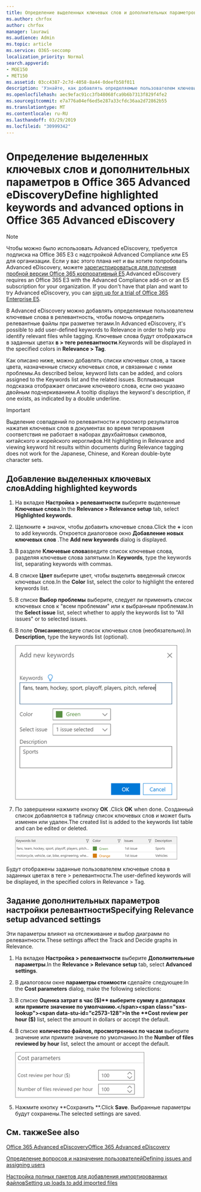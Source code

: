 ```yaml
---
title: Определение выделенных ключевых слов и дополнительных параметров в Office 365 Advanced eDiscovery
ms.author: chrfox
author: chrfox
manager: laurawi
ms.audience: Admin
ms.topic: article
ms.service: O365-seccomp
localization_priority: Normal
search.appverid:
- MOE150
- MET150
ms.assetid: 03cc4387-2c7d-4058-8a44-0deefb58f011
description: 'Узнайте, как добавлять определяемые пользователем ключевые слова в релевантность для определения релевантных файлов при разметке в Office 365 Advanced eDiscovery и указать параметры затрат.  '
ms.openlocfilehash: aec9efac91cc3fb48068fca9b6b7313f829f4fe2
ms.sourcegitcommit: e7a776a04ef6ed5e287a33cfdc36aa2d72862b55
ms.translationtype: MT
ms.contentlocale: ru-RU
ms.lasthandoff: 03/29/2019
ms.locfileid: "30999342"
---
```

# <a name="define-highlighted-keywords-and-advanced-options-in-office-365-advanced-ediscovery"></a><span data-ttu-id="c2573-103">Определение выделенных ключевых слов и дополнительных параметров в Office 365 Advanced eDiscovery</span><span class="sxs-lookup"><span data-stu-id="c2573-103">Define highlighted keywords and advanced options in Office 365 Advanced eDiscovery</span></span>

> [!NOTE]
> <span data-ttu-id="c2573-p101">Чтобы можно было использовать Advanced eDiscovery, требуется подписка на Office 365 E3 с надстройкой Advanced Compliance или E5 для организации. Если у вас этого плана нет и вы хотите попробовать Advanced eDiscovery, можете [зарегистрироваться для получения пробной версии Office 365 корпоративный E5](https://go.microsoft.com/fwlink/p/?LinkID=698279).</span><span class="sxs-lookup"><span data-stu-id="c2573-p101">Advanced eDiscovery requires an Office 365 E3 with the Advanced Compliance add-on or an E5 subscription for your organization. If you don't have that plan and want to try Advanced eDiscovery, you can [sign up for a trial of Office 365 Enterprise E5](https://go.microsoft.com/fwlink/p/?LinkID=698279).</span></span> 
  
<span data-ttu-id="c2573-106">В Advanced eDiscovery можно добавлять определяемые пользователем ключевые слова в релевантность, чтобы помочь определить релевантные файлы при разметке тегами.</span><span class="sxs-lookup"><span data-stu-id="c2573-106">In Advanced eDiscovery, it's possible to add user-defined keywords to Relevance in order to help you identify relevant files while tagging.</span></span> <span data-ttu-id="c2573-107">Ключевые слова будут отображаться в заданных цветах **в \> теге релевантности**.</span><span class="sxs-lookup"><span data-stu-id="c2573-107">Keywords will be displayed in the specified colors in **Relevance \> Tag**.</span></span> 
  
<span data-ttu-id="c2573-108">Как описано ниже, можно добавлять списки ключевых слов, а также цвета, назначенные списку ключевых слов, и связанные с ними проблемы.</span><span class="sxs-lookup"><span data-stu-id="c2573-108">As described below, keyword lists can be added, and colors assigned to the Keywords list and the related issues.</span></span> <span data-ttu-id="c2573-109">Всплывающая подсказка отображает описание ключевого слова, если оно указано двойным подчеркиванием.</span><span class="sxs-lookup"><span data-stu-id="c2573-109">A tooltip displays the keyword's description, if one exists, as indicated by a double underline.</span></span>
  
> [!IMPORTANT]
> <span data-ttu-id="c2573-110">Выделение совпадений по релевантности и просмотр результатов нажатия ключевых слов в документах во время тегирования соответствия не работает в наборах двухбайтовых символов, китайского и корейского иероглифов.</span><span class="sxs-lookup"><span data-stu-id="c2573-110">Hit highlighting in Relevance and viewing keyword hit results within documents during Relevance tagging does not work for the Japanese, Chinese, and Korean double-byte character sets.</span></span> 
  
## <a name="adding-highlighted-keywords"></a><span data-ttu-id="c2573-111">Добавление выделенных ключевых слов</span><span class="sxs-lookup"><span data-stu-id="c2573-111">Adding highlighted keywords</span></span>

1. <span data-ttu-id="c2573-112">На вкладке **Настройка \> релевантности** выберите выделенные **Ключевые слова**.</span><span class="sxs-lookup"><span data-stu-id="c2573-112">In the **Relevance \> Relevance setup** tab, select **Highlighted keywords**.</span></span>
    
2. <span data-ttu-id="c2573-113">Щелкните **+** значок, чтобы добавить ключевые слова.</span><span class="sxs-lookup"><span data-stu-id="c2573-113">Click the **+** icon to add keywords.</span></span> <span data-ttu-id="c2573-114">Откроется диалоговое окно **Добавление новых ключевых слов** .</span><span class="sxs-lookup"><span data-stu-id="c2573-114">The **Add new keywords** dialog is displayed.</span></span> 
    
3. <span data-ttu-id="c2573-115">В разделе **Ключевые слова**введите список ключевые слова, разделяя ключевые слова запятыми.</span><span class="sxs-lookup"><span data-stu-id="c2573-115">In **Keywords**, type the keywords list, separating keywords with commas.</span></span> 
    
4. <span data-ttu-id="c2573-116">В списке **Цвет** выберите цвет, чтобы выделить введенный список ключевых слов.</span><span class="sxs-lookup"><span data-stu-id="c2573-116">In the **Color** list, select the color to highlight the entered keywords list.</span></span> 
    
5. <span data-ttu-id="c2573-117">В списке **Выбор проблемы** выберите, следует ли применить список ключевых слов к "всем проблемам" или к выбранным проблемам.</span><span class="sxs-lookup"><span data-stu-id="c2573-117">In the **Select issue** list, select whether to apply the keywords list to "All issues" or to selected issues.</span></span> 
    
6. <span data-ttu-id="c2573-118">В поле **Описание**введите список ключевых слов (необязательно).</span><span class="sxs-lookup"><span data-stu-id="c2573-118">In **Description**, type the keywords list (optional).</span></span>
    
    ![Добавление ключевых слов](media/1683a71f-0875-48fc-b4ef-01f3b0e8e8e9.png)
  
7. <span data-ttu-id="c2573-120">По завершении нажмите кнопку **ОК** .</span><span class="sxs-lookup"><span data-stu-id="c2573-120">Click **OK** when done.</span></span> <span data-ttu-id="c2573-121">Созданный список добавляется в таблицу список ключевых слов и может быть изменен или удален.</span><span class="sxs-lookup"><span data-stu-id="c2573-121">The created list is added to the keywords list table and can be edited or deleted.</span></span> 
    
    ![Список ключевых слов на вкладке "Настройка релевантности"](media/a05d5ec0-8bde-470d-97e2-456b169281d6.png)
  
<span data-ttu-id="c2573-123">Будут отображены заданные пользователем ключевые слова в заданных цветах в теге \> релевантности.</span><span class="sxs-lookup"><span data-stu-id="c2573-123">The user-defined keywords will be displayed, in the specified colors in Relevance \> Tag.</span></span> 
  
## <a name="specifying-relevance-setup-advanced-settings"></a><span data-ttu-id="c2573-124">Задание дополнительных параметров настройки релевантности</span><span class="sxs-lookup"><span data-stu-id="c2573-124">Specifying Relevance setup advanced settings</span></span>

<span data-ttu-id="c2573-125">Эти параметры влияют на отслеживание и выбор диаграмм по релевантности.</span><span class="sxs-lookup"><span data-stu-id="c2573-125">These settings affect the Track and Decide graphs in Relevance.</span></span>
  
1. <span data-ttu-id="c2573-126">На вкладке **Настройка \> релевантности** выберите **Дополнительные параметры**.</span><span class="sxs-lookup"><span data-stu-id="c2573-126">In the **Relevance \> Relevance setup** tab, select **Advanced settings**.</span></span>
    
2. <span data-ttu-id="c2573-127">В диалоговом окне **параметры стоимости** сделайте следующее:</span><span class="sxs-lookup"><span data-stu-id="c2573-127">In the **Cost parameters** dialog, make the following selections:</span></span> 
    
1. <span data-ttu-id="c2573-128">В списке **Оценка затрат в час ($)** выберите сумму в долларах или примите значение по умолчанию.</span><span class="sxs-lookup"><span data-stu-id="c2573-128">In the **Cost review per hour ($)** list, select the amount in dollars or accept the default.</span></span> 
    
2. <span data-ttu-id="c2573-129">В списке **количество файлов, просмотренных по часам** выберите значение или примите значение по умолчанию.</span><span class="sxs-lookup"><span data-stu-id="c2573-129">In the **Number of files reviewed by hour** list, select the amount or accept the default.</span></span> 
    
    ![Параметры для указания затрат на вкладке "Настройка релевантности"](media/bab7b5b7-6297-4e7c-b0a6-ba5aa8b21787.png)
  
3. <span data-ttu-id="c2573-131">Нажмите кнопку \*\*Сохранить \*\*.</span><span class="sxs-lookup"><span data-stu-id="c2573-131">Click **Save**.</span></span> <span data-ttu-id="c2573-132">Выбранные параметры будут сохранены.</span><span class="sxs-lookup"><span data-stu-id="c2573-132">The selected settings are saved.</span></span>
    
## <a name="see-also"></a><span data-ttu-id="c2573-133">См. также</span><span class="sxs-lookup"><span data-stu-id="c2573-133">See also</span></span>

[<span data-ttu-id="c2573-134">Office 365 Advanced eDiscovery</span><span class="sxs-lookup"><span data-stu-id="c2573-134">Office 365 Advanced eDiscovery</span></span>](office-365-advanced-ediscovery.md)
  
[<span data-ttu-id="c2573-135">Определение вопросов и назначение пользователей</span><span class="sxs-lookup"><span data-stu-id="c2573-135">Defining issues and assigning users</span></span>](define-issues-and-assign-users.md)
  
[<span data-ttu-id="c2573-136">Настройка полных пакетов для добавления импортированных файлов</span><span class="sxs-lookup"><span data-stu-id="c2573-136">Setting up loads to add imported files</span></span>](set-up-loads-to-add-imported-files.md)

